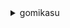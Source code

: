 <details>
<summary>gomikasu</summary>
<p align="left"> 
  <img alt="Top Langs" height="150px" src="https://github-readme-stats.vercel.app/api/top-langs/?username=ao9s&layout=compact&count_private=true&show_icons=true&theme=onedark" />
  <img alt="github stats" height="150px" src="https://github-readme-stats.vercel.app/api?username=ao9s&count_private=true&show_icons=true&show_icons=true&theme=onedark" />
</p>

[![trophy](https://github-profile-trophy.vercel.app/?username=ao9s&theme=onedark&column=7)](https://github.com/ryo-ma/github-profile-trophy)
</details>


